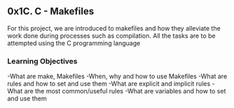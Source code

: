 <h2>0x1C. C - Makefiles</h2>
<p>
	For this project, we are introduced to makefiles and how they alleviate the work done during processes such as compilation. All the tasks are to be attempted using the C programming language
</p>
<h3>Learning Objectives</h3>

-What are make, Makefiles
-When, why and how to use Makefiles
-What are rules and how to set and use them
-What are explicit and implicit rules
-What are the most common/useful rules
-What are variables and how to set and use them
